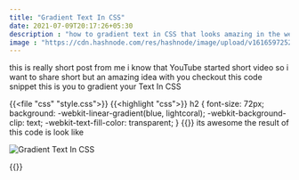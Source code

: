 ```yaml
---
title: "Gradient Text In CSS"
date: 2021-07-09T20:17:26+05:30
description : "how to gradient text in CSS that looks amazing in the website"
image : "https://cdn.hashnode.com/res/hashnode/image/upload/v1616597252300/0ZBVrdDmV.png?w=1600&h=840&fit=crop&crop=entropy&auto=compress"
---
```


this is really short post from me i know that YouTube started short video so i want to share short but an amazing idea with you checkout this code snippet this is you to gradient your Text In CSS


{{<file "css" "style.css">}}
{{<highlight "css">}}
h2 {
  font-size: 72px;
  background: -webkit-linear-gradient(blue, lightcoral);
  -webkit-background-clip: text;
  -webkit-text-fill-color: transparent;
}
{{</highlight>}}
its awesome the result of this code is look like 

![Gradient Text In CSS](https://cdn.hashnode.com/res/hashnode/image/upload/v1616597138848/HumUxTx1H.png)

{{<blog-post-ad>}}

